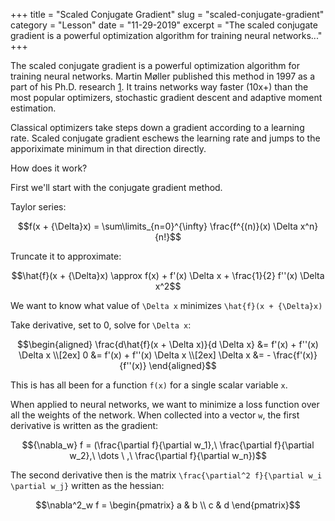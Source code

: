 +++
title = "Scaled Conjugate Gradient"
slug = "scaled-conjugate-gradient"
category = "Lesson"
date = "11-29-2019"
excerpt = "The scaled conjugate gradient is a powerful optimization algorithm for training neural networks..."
+++

The scaled conjugate gradient is a powerful optimization algorithm for training neural networks. Martin Møller published this method in 1997 as a part of his Ph.D. research [1]. It trains networks way faster (10x+) than the most popular optimizers, stochastic gradient descent and adaptive moment estimation.

Classical optimizers take steps down a gradient according to a learning rate. Scaled conjugate gradient eschews the learning rate and jumps to the apporiximate minimum in that direction directly.

How does it work?

First we'll start with the conjugate gradient method.

Taylor series:

```math
f(x + {\Delta}x) = \sum\limits_{n=0}^{\infty} \frac{f^{(n)}(x) \Delta x^n}{n!}
```

Truncate it to approximate:

```math
\hat{f}(x + {\Delta}x) \approx f(x) + f'(x) \Delta x + \frac{1}{2} f''(x) \Delta x^2
```

We want to know what value of `` \Delta x `` minimizes `` \hat{f}(x + {\Delta}x) ``

Take derivative, set to 0, solve for `` \Delta x ``:

```math
\begin{aligned}
\frac{d\hat{f}(x + \Delta x)}{d \Delta x} &= f'(x) + f''(x) \Delta x \\[2ex]
0 &= f'(x) + f''(x) \Delta x \\[2ex]
\Delta x &= - \frac{f'(x)}{f''(x)}
\end{aligned}
```

This is has all been for a function `` f(x) `` for a single scalar variable `` x ``.

When applied to neural networks, we want to minimize a loss function over all the weights of the network. When collected into a vector `` w ``, the first derivative is written as the gradient:

```math
{\nabla_w} f = (\frac{\partial f}{\partial w_1},\ \frac{\partial f}{\partial w_2},\ \dots \ ,\ \frac{\partial f}{\partial w_n})
```

The second derivative then is the matrix `` \frac{\partial^2 f}{\partial w_i \partial w_j} `` written as the hessian:


```math
\nabla^2_w f =
\begin{pmatrix}
a & b \\
c & d 
\end{pmatrix}
```
[1]: http://citeseerx.ist.psu.edu/viewdoc/download?doi=10.1.1.50.8063&rep=rep1&type=pdf